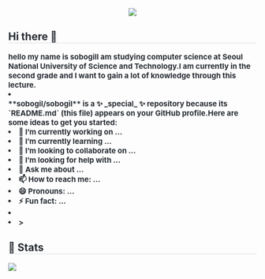 <div align= "center">
    <img src="https://capsule-render.vercel.app/api?type=waving&color=gradient&height=240&text=Hello%20i'm%20sobogil&animation=&fontColor=ffffff&fontSize=50" />
    </div>
    <div style="text-align: left;"> 
    <h2 style="border-bottom: 1px solid #d8dee4; color: #282d33;"> Hi there 👋 </h2>  
    <div style="font-weight: 700; font-size: 15px; text-align: left; color: #282d33;"> hello my name is sobogil</li>I am studying computer science at Seoul National University of Science and Technology.</li>I am currently in the second grade and I want to gain a lot of knowledge through this lecture.</li><!<li><li></li>**sobogil/sobogil** is a ✨ _special_ ✨ repository because its `README.md` (this file) appears on your GitHub profile.</li></li>Here are some ideas to get you started:</li></li><li> 🔭 I’m currently working on ...</li><li> 🌱 I’m currently learning ...</li><li> 👯 I’m looking to collaborate on ...</li><li> 🤔 I’m looking for help with ...</li><li> 💬 Ask me about ...</li><li> 📫 How to reach me: ...</li><li> 😄 Pronouns: ...</li><li> ⚡ Fun fact: ...</li><li><li>></li> </div> 
    </div>
    <div style="text-align: left;"> 
    <h2 style="border-bottom: 1px solid #d8dee4; color: #282d33;"> 🏅 Stats </h2> <div style="text-align: left;">  <img src="https://github-readme-stats.vercel.app/api/top-langs/?username=sobogil&layout=compact&bg_color=180,00000000,&title_color=000000&text_color=000000"
           /> </div> 
    </div>
    
